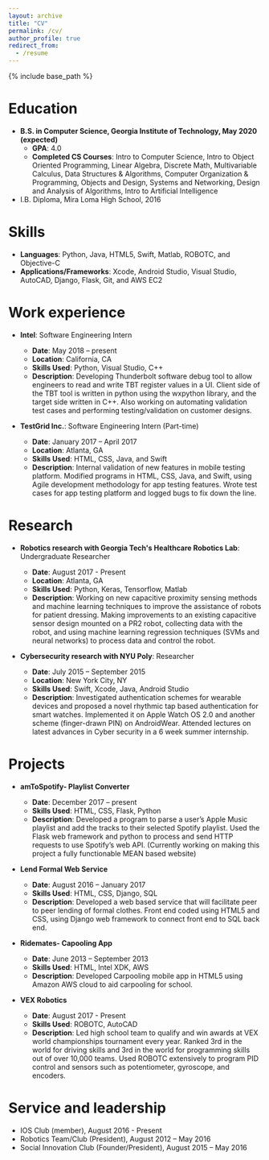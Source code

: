 ```yaml
---
layout: archive
title: "CV"
permalink: /cv/
author_profile: true
redirect_from:
  - /resume
---
```


{% include base_path %}


Education
======
* **B.S. in Computer Science, Georgia Institute of Technology, May 2020 (expected)**
  * **GPA**: 4.0
  * **Completed CS Courses**: Intro to Computer Science, Intro to Object Oriented Programming, Linear Algebra, Discrete Math,
Multivariable Calculus, Data Structures & Algorithms, Computer Organization & Programming, Objects and Design, Systems and Networking, Design and Analysis of Algorithms, Intro to Artificial Intelligence
* I.B. Diploma, Mira Loma High School, 2016


Skills
======
* **Languages**: Python, Java, HTML5, Swift, Matlab, ROBOTC, and Objective-C
* **Applications/Frameworks**: Xcode, Android Studio, Visual Studio, AutoCAD, Django, Flask, Git, and AWS EC2


Work experience
======
* **Intel**: Software Engineering Intern
  * **Date**: May 2018 – present
  * **Location**: California, CA
  * **Skills Used**: Python, Visual Studio, C++
  * **Description**: Developing Thunderbolt software debug tool to allow engineers to read and write TBT register values in a UI. Client side of the TBT tool is written in python using the wxpython library, and the target side written in C++. Also working on automating validation test cases and performing testing/validation on customer designs.
  
* **TestGrid Inc.**: Software Engineering Intern (Part-time)
  * **Date**: January 2017 – April 2017
  * **Location**: Atlanta, GA
  * **Skills Used**: HTML, CSS, Java, and Swift
  * **Description**: Internal validation of new features in mobile testing platform. Modified programs in HTML, CSS, Java, and Swift, using Agile development methodology for app testing features. Wrote test cases for app testing platform and logged bugs to fix down the line.
 
  
Research
======
* **Robotics research with Georgia Tech's Healthcare Robotics Lab**: Undergraduate Researcher
  * **Date**: August 2017 - Present
  * **Location**: Atlanta, GA
  * **Skills Used**: Python, Keras, Tensorflow, Matlab
  * **Description**: Working on new capacitive proximity sensing methods and machine learning techniques to improve the assistance of robots for patient dressing. Making improvements to an existing capacitive sensor design mounted on a PR2 robot, collecting data with the robot, and using machine learning regression techniques (SVMs and neural networks) to process data and control the robot.
  
* **Cybersecurity research with NYU Poly**: Researcher
  * **Date**: July 2015 – September 2015
  * **Location**: New York City, NY
  * **Skills Used**: Swift, Xcode, Java, Android Studio
  * **Description**: Investigated authentication schemes for wearable devices and proposed a novel rhythmic tap based authentication for smart watches. Implemented it on Apple Watch OS 2.0 and another scheme (finger-drawn PIN) on AndroidWear. Attended lectures on latest advances in Cyber security in a 6 week summer internship. 
  
  
Projects
======
* **amToSpotify- Playlist Converter**
  * **Date**: December 2017 – present
  * **Skills Used**: HTML, CSS, Flask, Python
  * **Description**: Developed a program to parse a user’s Apple Music playlist and add the tracks to their selected Spotify playlist. Used the Flask web framework and python to process and send HTTP requests to use Spotify’s web API. (Currently working on making this project a fully functionable MEAN based website)

* **Lend Formal Web Service**
  * **Date**: August 2016 – January 2017
  * **Skills Used**: HTML, CSS, Django, SQL
  * **Description**: Developed a web based service that will facilitate peer to peer lending of formal clothes. Front end coded using HTML5 and CSS, using Django web framework to connect front end to SQL back end.
  
* **Ridemates- Capooling App**
  * **Date**: June 2013 – September 2013
  * **Skills Used**: HTML, Intel XDK, AWS
  * **Description**: Developed Carpooling mobile app in HTML5 using Amazon AWS cloud to aid carpooling for school.
 
* **VEX Robotics**
  * **Date**: August 2017 - Present
  * **Skills Used**: ROBOTC, AutoCAD
  * **Description**: Led high school team to qualify and win awards at VEX world championships tournament every year. Ranked 3rd in the world for driving skills and 3rd in the world for programming skills out of over 10,000 teams. Used ROBOTC extensively to program PID control and sensors such as potentiometer, gyroscope, and encoders.

  
Service and leadership
======
* IOS Club (member), August 2016 - Present
* Robotics Team/Club (President), August 2012 – May 2016
* Social Innovation Club (Founder/President), August 2015 – May 2016
